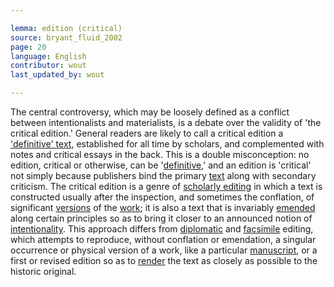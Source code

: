 ```yaml
---

lemma: edition (critical)
source: bryant_fluid_2002
page: 20
language: English
contributor: wout
last_updated_by: wout

---
```


The central controversy, which may be loosely defined as a conflict between intentionalists and materialists, is a debate over the validity of 'the critical edition.' General readers are likely to call a critical edition a ['definitive' text](textDefinitive), established for all time by scholars, and complemented with notes and critical essays in the back. This is a double misconception: no edition, critical or otherwise, can be '[definitive](definitive.html),' and an edition is 'critical' not simply because publishers bind the primary [text](text.html) along with secondary criticism. The critical edition is a genre of [scholarly editing](editingScholarly.html) in which a text is constructed usually after the inspection, and sometimes the conflation, of significant [versions](version.html) of the [work](work.html); it is also a text that is invariably [emended](textEmended.html) along certain principles so as to bring it closer to an announced notion of [intentionality](intentionality.html). This approach differs from [diplomatic](editionDiplomatic.html) and [facsimile](editionFacsimile.html) editing, which attempts to reproduce, without conflation or emendation, a singular occurrence or physical version of a work, like a particular [manuscript](manuscript.html), or a first or revised edition so as to [render](rendition.html) the text as closely as possible to the historic original.
